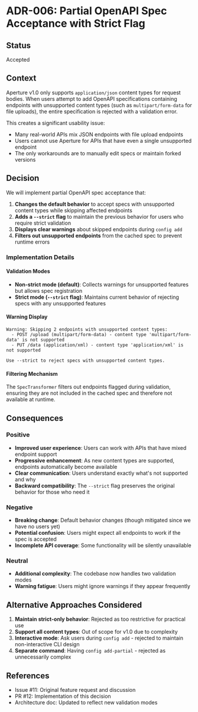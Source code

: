 # ADR-006: Partial OpenAPI Spec Acceptance with Strict Flag

## Status
Accepted

## Context
Aperture v1.0 only supports `application/json` content types for request bodies. When users attempt to add OpenAPI specifications containing endpoints with unsupported content types (such as `multipart/form-data` for file uploads), the entire specification is rejected with a validation error.

This creates a significant usability issue:
- Many real-world APIs mix JSON endpoints with file upload endpoints
- Users cannot use Aperture for APIs that have even a single unsupported endpoint
- The only workarounds are to manually edit specs or maintain forked versions

## Decision
We will implement partial OpenAPI spec acceptance that:

1. **Changes the default behavior** to accept specs with unsupported content types while skipping affected endpoints
2. **Adds a `--strict` flag** to maintain the previous behavior for users who require strict validation
3. **Displays clear warnings** about skipped endpoints during `config add`
4. **Filters out unsupported endpoints** from the cached spec to prevent runtime errors

### Implementation Details

#### Validation Modes
- **Non-strict mode (default)**: Collects warnings for unsupported features but allows spec registration
- **Strict mode (`--strict` flag)**: Maintains current behavior of rejecting specs with any unsupported features

#### Warning Display
```
Warning: Skipping 2 endpoints with unsupported content types:
  - POST /upload (multipart/form-data) - content type 'multipart/form-data' is not supported
  - PUT /data (application/xml) - content type 'application/xml' is not supported

Use --strict to reject specs with unsupported content types.
```

#### Filtering Mechanism
The `SpecTransformer` filters out endpoints flagged during validation, ensuring they are not included in the cached spec and therefore not available at runtime.

## Consequences

### Positive
- **Improved user experience**: Users can work with APIs that have mixed endpoint support
- **Progressive enhancement**: As new content types are supported, endpoints automatically become available
- **Clear communication**: Users understand exactly what's not supported and why
- **Backward compatibility**: The `--strict` flag preserves the original behavior for those who need it

### Negative
- **Breaking change**: Default behavior changes (though mitigated since we have no users yet)
- **Potential confusion**: Users might expect all endpoints to work if the spec is accepted
- **Incomplete API coverage**: Some functionality will be silently unavailable

### Neutral
- **Additional complexity**: The codebase now handles two validation modes
- **Warning fatigue**: Users might ignore warnings if they appear frequently

## Alternative Approaches Considered

1. **Maintain strict-only behavior**: Rejected as too restrictive for practical use
2. **Support all content types**: Out of scope for v1.0 due to complexity
3. **Interactive mode**: Ask users during `config add` - rejected to maintain non-interactive CLI design
4. **Separate command**: Having `config add-partial` - rejected as unnecessarily complex

## References
- Issue #11: Original feature request and discussion
- PR #12: Implementation of this decision
- Architecture doc: Updated to reflect new validation modes